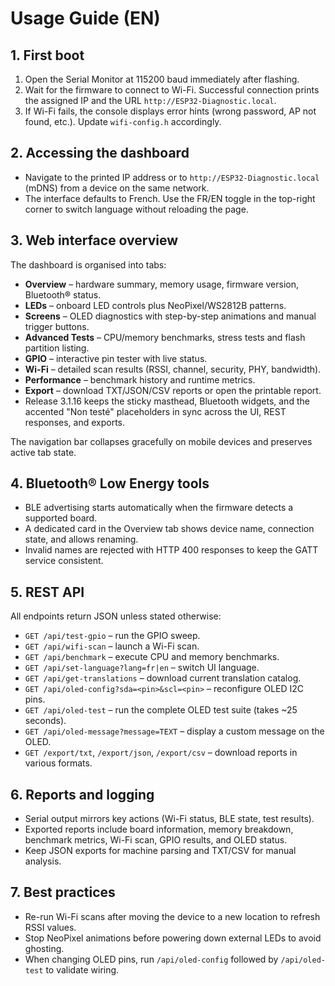 # Usage Guide (EN)

## 1. First boot
1. Open the Serial Monitor at 115200 baud immediately after flashing.
2. Wait for the firmware to connect to Wi-Fi. Successful connection prints the assigned IP and the URL `http://ESP32-Diagnostic.local`.
3. If Wi-Fi fails, the console displays error hints (wrong password, AP not found, etc.). Update `wifi-config.h` accordingly.

## 2. Accessing the dashboard
- Navigate to the printed IP address or to `http://ESP32-Diagnostic.local` (mDNS) from a device on the same network.
- The interface defaults to French. Use the FR/EN toggle in the top-right corner to switch language without reloading the page.

## 3. Web interface overview
The dashboard is organised into tabs:
- **Overview** – hardware summary, memory usage, firmware version, Bluetooth® status.
- **LEDs** – onboard LED controls plus NeoPixel/WS2812B patterns.
- **Screens** – OLED diagnostics with step-by-step animations and manual trigger buttons.
- **Advanced Tests** – CPU/memory benchmarks, stress tests and flash partition listing.
- **GPIO** – interactive pin tester with live status.
- **Wi-Fi** – detailed scan results (RSSI, channel, security, PHY, bandwidth).
- **Performance** – benchmark history and runtime metrics.
- **Export** – download TXT/JSON/CSV reports or open the printable report.
- Release 3.1.16 keeps the sticky masthead, Bluetooth widgets, and the accented "Non testé" placeholders in sync across the UI, REST responses, and exports.

The navigation bar collapses gracefully on mobile devices and preserves active tab state.

## 4. Bluetooth® Low Energy tools
- BLE advertising starts automatically when the firmware detects a supported board.
- A dedicated card in the Overview tab shows device name, connection state, and allows renaming.
- Invalid names are rejected with HTTP 400 responses to keep the GATT service consistent.

## 5. REST API
All endpoints return JSON unless stated otherwise:
- `GET /api/test-gpio` – run the GPIO sweep.
- `GET /api/wifi-scan` – launch a Wi-Fi scan.
- `GET /api/benchmark` – execute CPU and memory benchmarks.
- `GET /api/set-language?lang=fr|en` – switch UI language.
- `GET /api/get-translations` – download current translation catalog.
- `GET /api/oled-config?sda=<pin>&scl=<pin>` – reconfigure OLED I2C pins.
- `GET /api/oled-test` – run the complete OLED test suite (takes ~25 seconds).
- `GET /api/oled-message?message=TEXT` – display a custom message on the OLED.
- `GET /export/txt`, `/export/json`, `/export/csv` – download reports in various formats.

## 6. Reports and logging
- Serial output mirrors key actions (Wi-Fi status, BLE state, test results).
- Exported reports include board information, memory breakdown, benchmark metrics, Wi-Fi scan, GPIO results, and OLED status.
- Keep JSON exports for machine parsing and TXT/CSV for manual analysis.

## 7. Best practices
- Re-run Wi-Fi scans after moving the device to a new location to refresh RSSI values.
- Stop NeoPixel animations before powering down external LEDs to avoid ghosting.
- When changing OLED pins, run `/api/oled-config` followed by `/api/oled-test` to validate wiring.
